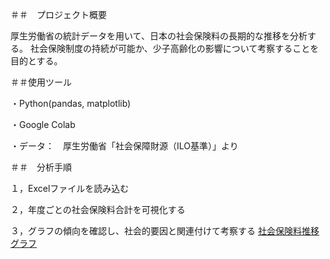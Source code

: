 ＃＃　プロジェクト概要

厚生労働省の統計データを用いて、日本の社会保険料の長期的な推移を分析する。 社会保険制度の持続が可能か、少子高齢化の影響について考察することを目的とする。

＃＃使用ツール

・Python(pandas, matplotlib)

・Google Colab

・データ：　厚生労働省「社会保障財源（ILO基準）」より

＃＃　分析手順

１，Excelファイルを読み込む

２，年度ごとの社会保険料合計を可視化する

３，グラフの傾向を確認し、社会的要因と関連付けて考察する
[社会保険料推移グラフ](syakaihoken_graph_png(1).png)
